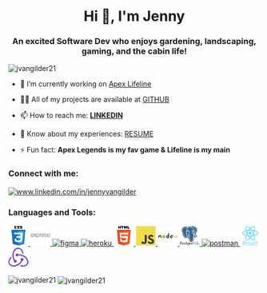 

<!--

### Hi there 👋
**jvangilder21/jvangilder21** is a ✨ _special_ ✨ repository because its `README.md` (this file) appears on your GitHub profile.

Here are some ideas to get you started:

- 🔭 I’m currently working on ...
- 🌱 I’m currently learning ...
- 👯 I’m looking to collaborate on ...
- 🤔 I’m looking for help with ...
- 💬 Ask me about ...
- 📫 How to reach me: ...
- 😄 Pronouns: ...
- ⚡ Fun fact: ...
-->


<h1 align="center">Hi 👋, I'm Jenny</h1>
<h3 align="center">An excited Software Dev who enjoys gardening, landscaping, gaming, and the cabin life!</h3>

<p align="left"> <img src="https://komarev.com/ghpvc/?username=jvangilder21&label=Profile%20views&color=d642ff&style=flat" alt="jvangilder21" /> </p>

- 🔭 I’m currently working on [Apex Lifeline](https://apex-lifeline-1b8a9d6b1278.herokuapp.com/)

- 👨‍💻 All of my projects are available at [GITHUB](https://github.com/jvangilder21)

- 📫 How to reach me: **[LINKEDIN](www.linkedin.com/in/jennyvangilder)**

- 📄 Know about my experiences: [RESUME](https://docs.google.com/document/d/1FEfhmpJnwmX0k3NdTrYLaO934TJZsS5kRf1uQ9fkEJA/edit?usp=sharing)

- ⚡ Fun fact: **Apex Legends is my fav game & Lifeline is my main**

<h3 align="left">Connect with me:</h3>
<p align="left">
<a href="https://linkedin.com/in/www.linkedin.com/in/jennyvangilder" target="blank"><img align="center" src="https://raw.githubusercontent.com/rahuldkjain/github-profile-readme-generator/master/src/images/icons/Social/linked-in-alt.svg" alt="www.linkedin.com/in/jennyvangilder" height="30" width="40" /></a>
</p>

<h3 align="left">Languages and Tools:</h3>
<p align="left"> <a href="https://www.w3schools.com/css/" target="_blank" rel="noreferrer"> <img src="https://raw.githubusercontent.com/devicons/devicon/master/icons/css3/css3-original-wordmark.svg" alt="css3" width="40" height="40"/> </a> <a href="https://expressjs.com" target="_blank" rel="noreferrer"> <img src="https://raw.githubusercontent.com/devicons/devicon/master/icons/express/express-original-wordmark.svg" alt="express" width="40" height="40"/> </a> <a href="https://www.figma.com/" target="_blank" rel="noreferrer"> <img src="https://www.vectorlogo.zone/logos/figma/figma-icon.svg" alt="figma" width="40" height="40"/> </a> <a href="https://heroku.com" target="_blank" rel="noreferrer"> <img src="https://www.vectorlogo.zone/logos/heroku/heroku-icon.svg" alt="heroku" width="40" height="40"/> </a> <a href="https://www.w3.org/html/" target="_blank" rel="noreferrer"> <img src="https://raw.githubusercontent.com/devicons/devicon/master/icons/html5/html5-original-wordmark.svg" alt="html5" width="40" height="40"/> </a> <a href="https://developer.mozilla.org/en-US/docs/Web/JavaScript" target="_blank" rel="noreferrer"> <img src="https://raw.githubusercontent.com/devicons/devicon/master/icons/javascript/javascript-original.svg" alt="javascript" width="40" height="40"/> </a> <a href="https://nodejs.org" target="_blank" rel="noreferrer"> <img src="https://raw.githubusercontent.com/devicons/devicon/master/icons/nodejs/nodejs-original-wordmark.svg" alt="nodejs" width="40" height="40"/> </a> <a href="https://www.postgresql.org" target="_blank" rel="noreferrer"> <img src="https://raw.githubusercontent.com/devicons/devicon/master/icons/postgresql/postgresql-original-wordmark.svg" alt="postgresql" width="40" height="40"/> </a> <a href="https://postman.com" target="_blank" rel="noreferrer"> <img src="https://www.vectorlogo.zone/logos/getpostman/getpostman-icon.svg" alt="postman" width="40" height="40"/> </a> <a href="https://reactjs.org/" target="_blank" rel="noreferrer"> <img src="https://raw.githubusercontent.com/devicons/devicon/master/icons/react/react-original-wordmark.svg" alt="react" width="40" height="40"/> </a> <a href="https://redux.js.org" target="_blank" rel="noreferrer"> <img src="https://raw.githubusercontent.com/devicons/devicon/master/icons/redux/redux-original.svg" alt="redux" width="40" height="40"/> </a> </p>

<p><img align="left" src="https://github-readme-stats.vercel.app/api/top-langs?username=jvangilder21&show_icons=true&theme=radical&locale=en&layout=compact" alt="jvangilder21" /></p>

<p>&nbsp;<img align="center" src="https://github-readme-stats.vercel.app/api?username=jvangilder21&show_icons=true&theme=tokyonight&locale=en" alt="jvangilder21" /></p>
<!--
<p><img align="center" src="https://github-readme-streak-stats.herokuapp.com/?user=jvangilder21&theme=highcontrast" alt="jvangilder21" /></p>
-->
